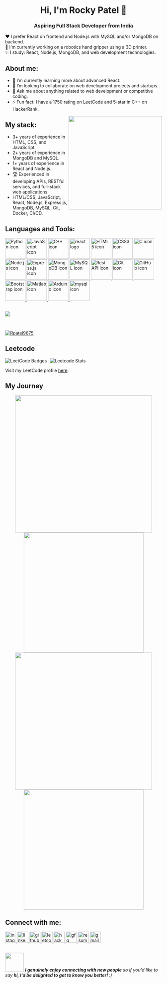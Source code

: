 <h1 align="center">Hi, I'm Rocky Patel 👋</h1>
<h3 align="center">Aspiring Full Stack Developer from India</h3>

❤️ I prefer React on frontend and Node.js with MySQL and/or MongoDB on backend.                  
🤔 I'm currently working on a robotics hand gripper using a 3D printer.        
✨ I study: React, Node.js, MongoDB, and web development technologies.

## About me:
- 🌱 I’m currently learning more about advanced React.
- 👯 I’m looking to collaborate on web development projects and startups.
- 💬 Ask me about anything related to web development or competitive coding.
- ⚡ Fun fact: I have a 1750 rating on LeetCode and 5-star in C++ on HackerRank.

<img align="right" src="https://octodex.github.com/images/welcometocat.png" width="300">

## My stack:
- 3+ years of experience in HTML, CSS, and JavaScript.
- 2+ years of experience in MongoDB and MySQL.
- 1+ years of experience in React and Node.js.
- 🏆 Experienced in developing APIs, RESTful services, and full-stack web applications.
- HTML/CSS, JavaScript, React, Node.js, Express.js, MongoDB, MySQL, Git, Docker, CI/CD.

## Languages and Tools:
<div align="left">
   <a href="#macropower-tech">
     <img src="https://techstack-generator.vercel.app/python-icon.svg" alt="Python icon" width="65" height="65" />
   </a>
   <a href="#javascript">
     <img src="https://techstack-generator.vercel.app/js-icon.svg" alt="JavaScript icon" width="65" height="65" />
   </a>
   <a href="#cplusplus">
     <img src="https://techstack-generator.vercel.app/cpp-icon.svg" alt="C++ icon" width="65" height="65" />
   </a>
 <a href="#react">
   <img src="https://cdn.jsdelivr.net/gh/devicons/devicon/icons/react/react-original.svg" width="65" height="65" alt="react logo" />
</a>
   <a href="#html5">
     <img src="https://cdn.jsdelivr.net/gh/devicons/devicon/icons/html5/html5-original.svg" alt="HTML5 icon" width="65" height="65" />
   </a>
   <a href="#css3">
     <img src="https://cdn.jsdelivr.net/gh/devicons/devicon/icons/css3/css3-original.svg" alt="CSS3 icon" width="65" height="65" />
   </a>
   <a href="#c">
     <img src="https://cdn.jsdelivr.net/gh/devicons/devicon/icons/c/c-original.svg" alt="C icon" width="65" height="65" />
   </a>
   <a href="#nodejs">
     <img src="https://cdn.jsdelivr.net/gh/devicons/devicon/icons/nodejs/nodejs-original.svg" alt="Node.js icon" width="65" height="65" />
   </a>
   <a href="#express">
     <img src="https://cdn.jsdelivr.net/gh/devicons/devicon/icons/express/express-original.svg" alt="Express.js icon" width="65" height="65" />
   </a>
   <a href="#mongodb">
     <img src="https://cdn.jsdelivr.net/gh/devicons/devicon/icons/mongodb/mongodb-original.svg" alt="MongoDB icon" width="65" height="65" />
   </a>
   <a href="#mysql">
     <img src="https://cdn.jsdelivr.net/gh/devicons/devicon/icons/mysql/mysql-original.svg" alt="MySQL icon" width="65" height="65" />
   </a>
   <a href="#restapi">
     <img src="https://techstack-generator.vercel.app/restapi-icon.svg" alt="Rest API icon" width="65" height="65" />
   </a>
   <a href="#git">
     <img src="https://cdn.jsdelivr.net/gh/devicons/devicon/icons/git/git-original.svg" alt="Git icon" width="65" height="65" />
   </a>
   <a href="#github">
     <img src="https://techstack-generator.vercel.app/github-icon.svg" alt="GitHub icon" width="65" height="65" />
   </a>
   <a href="#bootstrap">
     <img src="https://cdn.jsdelivr.net/gh/devicons/devicon/icons/bootstrap/bootstrap-plain-wordmark.svg" alt="Bootstrap icon" width="65" height="65" />
   </a>
   <a href="#matlab">
     <img src="https://upload.wikimedia.org/wikipedia/commons/2/21/Matlab_Logo.png" alt="Matlab icon" width="65" height="65" />
   </a>
   <a href="#arduino">
     <img src="https://cdn.jsdelivr.net/gh/devicons/devicon/icons/arduino/arduino-original.svg" alt="Arduino icon" width="65" height="65" />
   </a>
     <a href="#mysql">
    <img src="https://techstack-generator.vercel.app/mysql-icon.svg" alt="mysql icon" width="65" height="65" />
  </a>
</div>
<br>

![](https://komarev.com/ghpvc/?username=Rpatel9675)

<br>
<p align="left"> <a href="https://github.com/ryo-ma/github-profile-trophy"><img src="https://github-profile-trophy.vercel.app/?username=Rpatel9675" alt="Rpatel9675" /></a> </p>

## Leetcode
<div style="display: flex; align-items: center;">
  <img src="https://leetcode-badge-showcase.vercel.app/api?username=Rpatel9675&animated=true" alt="LeetCode Badges" style="margin-right: 10px;"/>
  <img src="https://leetcard.jacoblin.cool/Rpatel9675?ext=contest&theme=lapor" alt="Leetcode Stats"/>
</div>
<p>Visit my LeetCode profile <a href="https://leetcode.com/u/Rpatel9675/" target="_blank">here</a>.</p>

## My Journey
<div align="center">
  <img width="440px" src="https://github-readme-stats.vercel.app/api?username=rpatel9675&show_icons=true&theme=dracula">
  <img width="385px" src="https://github-readme-stats.vercel.app/api/top-langs/?username=rpatel9675&layout=compact&theme=dracula" />
  <img width="440px" src="https://github-readme-activity-graph.vercel.app/graph?username=rpatel9675&theme=dracula">
  <img width="385px" src="https://github-readme-streak-stats.herokuapp.com/?user=rpatel9675&theme=dracula" />
</div>

## Connect with me:
<div align="left">

  <a href="https://www.instagram.com/r0k_i7" target="_blank">
    <img src="https://img.shields.io/static/v1?message=Instagram&logo=instagram&label=&color=E4405F&logoColor=white&labelColor=&style=for-the-badge" height="35" alt="instagram logo" />
  </a>
  <a href="https://www.linkedin.com/in/rocky-patel-36070020a/" target="_blank">
    <img src="https://img.shields.io/static/v1?message=LinkedIn&logo=linkedin&label=&color=0077B5&logoColor=white&labelColor=&style=for-the-badge" height="35" alt="linkedin logo" />
  </a>
  <a href="https://github.com/rpatel9675" target="_blank">
    <img src="https://img.shields.io/static/v1?message=Github&logo=github&label=&color=181717&logoColor=white&labelColor=&style=for-the-badge" height="35" alt="github logo" />
  </a>
  <a href="https://leetcode.com/u/pprl735757/" target="_blank">
    <img src="https://img.shields.io/static/v1?message=LeetCode&logo=leetcode&label=&color=F9DC5C&logoColor=black&labelColor=&style=for-the-badge" height="35" alt="leetcode logo" />
  </a>
  <a href="https://www.hackerrank.com/profile/pprl735757" target="_blank">
    <img src="https://img.shields.io/static/v1?message=HackerRank&logo=hackerrank&label=&color=2EC866&logoColor=white&labelColor=&style=for-the-badge" height="35" alt="hackerrank logo" />
  </a>
  <a href="https://www.geeksforgeeks.org/user/pprl735757/" target="_blank">
    <img src="https://img.shields.io/static/v1?message=GeeksforGeeks&logo=geeksforgeeks&label=&color=4CAF50&logoColor=white&labelColor=&style=for-the-badge" height="35" alt="gfg logo" />
  </a>
  <a href="https://www.dropbox.com/scl/fi/7jiurd0nnju64xg81jmwm/Rocky_scv-4.pdf?rlkey=weixtpz9x7kkya6u4o7u6oia4&st=j3cejmm1&dl=0" target="_blank">
    <img src="https://img.shields.io/static/v1?message=Resume&logo=file-pdf&label=&color=FF6F61&logoColor=white&labelColor=&style=for-the-badge" height="35" alt="resume logo" />
  </a>
  <a href="mailto:pprl735757@gmail.com" target="_blank">
    <img src="https://img.shields.io/static/v1?message=Gmail&logo=gmail&label=&color=D14836&logoColor=white&labelColor=&style=for-the-badge" height="35" alt="gmail logo" />
  </a>
</div>




##
<img src="https://media.giphy.com/media/LnQjpWaON8nhr21vNW/giphy.gif" width="60"> <em><b>I genuinely enjoy connecting with new people</b> so if you'd like to say <b>hi, I'd be delighted to get to know you better!</b> :)</em>






